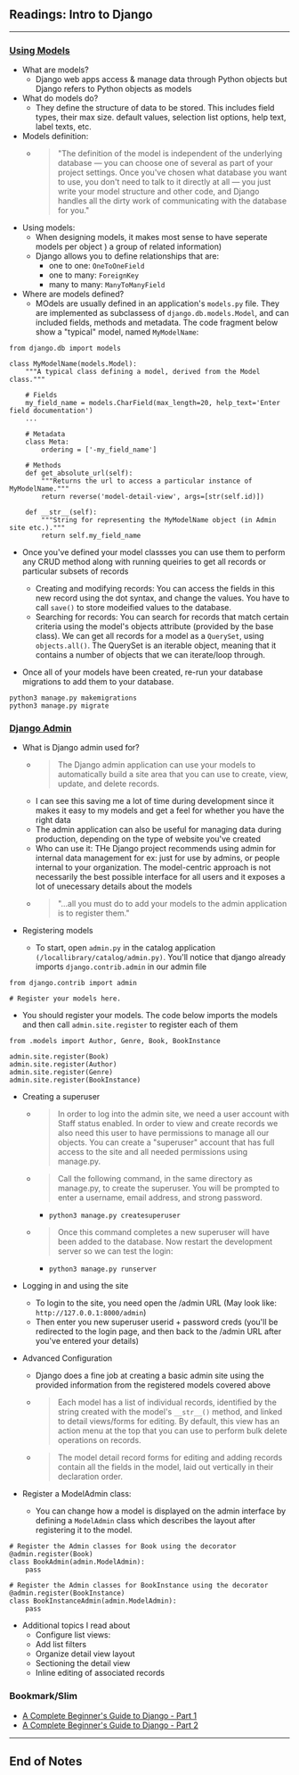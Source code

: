 ## Readings: Intro to Django
***

### [Using Models](https://developer.mozilla.org/en-US/docs/Learn/Server-side/Django/Models)
- What are models?
  * Django web apps access & manage data through Python objects but Django refers to Python objects as models
- What do models do?
  * They define the structure of data to be stored. This includes field types, their max size. default values, selection list options, help text, label texts, etc.
- Models definition:
  * > "The definition of the model is independent of the underlying database — you can choose one of several as part of your project settings. Once you've chosen what database you want to use, you don't need to talk to it directly at all — you just write your model structure and other code, and Django handles all the dirty work of communicating with the database for you."
- Using models:
  * When designing models, it makes most sense to have seperate models per object ) a group of related information)
  * Django allows you to define relationships that are:
    * one to one: `OneToOneField`
    * one to many: `ForeignKey`
    * many to many: `ManyToManyField`
- Where are models defined?
  * MOdels are usually defined in an application's `models.py` file. They are implemented as subclassess of `django.db.models.Model`, and can included fields, methods and metadata. The code fragment below show a "typical" model, named `MyModelName`:
```
from django.db import models

class MyModelName(models.Model):
    """A typical class defining a model, derived from the Model class."""

    # Fields
    my_field_name = models.CharField(max_length=20, help_text='Enter field documentation')
    ...

    # Metadata
    class Meta:
        ordering = ['-my_field_name']

    # Methods
    def get_absolute_url(self):
        """Returns the url to access a particular instance of MyModelName."""
        return reverse('model-detail-view', args=[str(self.id)])

    def __str__(self):
        """String for representing the MyModelName object (in Admin site etc.)."""
        return self.my_field_name
```

- Once you've defined your model classses you can use them to perform any CRUD method along with running queiries to get all records or particular subsets of records
  * Creating and modifying records: You can access the fields in this new record using the dot syntax, and change the values. You have to call `save()` to store modeified values to the database.
  * Searching for records: You can search for records that match certain criteria using the model's objects attribute (provided by the base class). We can get all records for a model as a `QuerySet`, using `objects.all()`. The QuerySet is an iterable object, meaning that it contains a number of objects that we can iterate/loop through.

- Once all of your models have been created, re-run your database migrations to add them to your database.
```
python3 manage.py makemigrations
python3 manage.py migrate
```

### [Django Admin](https://developer.mozilla.org/en-US/docs/Learn/Server-side/Django/Admin_site)

- What is Django admin used for?
  * > The Django admin application can use your models to automatically build a site area that you can use to create, view, update, and delete records.
  * I can see this saving me a lot of time during development since it makes it easy to my models and get a feel for whether you have the right data
  * The admin application can also be useful for managing data during production, depending on the type of website you've created
  * Who can use it: THe Django project recommends using admin for internal data management for ex: just for use by admins, or people internal to your organization. The model-centric approach is not necessarily the best possible interface for all users and it exposes a lot of unecessary details about the models
  * > "...all you must do to add your models to the admin application is to register them."

- Registering models
  * To start, open `admin.py` in the catalog application `(/locallibrary/catalog/admin.py)`. You'll notice that django already imports `django.contrib.admin` in our admin file
```
from django.contrib import admin

# Register your models here.

```
- You should register your models. The code below imports the models and then call `admin.site.register` to register each of them

```
from .models import Author, Genre, Book, BookInstance

admin.site.register(Book)
admin.site.register(Author)
admin.site.register(Genre)
admin.site.register(BookInstance)

```

- Creating a superuser
  * > In order to log into the admin site, we need a user account with Staff status enabled. In order to view and create records we also need this user to have permissions to manage all our objects. You can create a "superuser" account that has full access to the site and all needed permissions using manage.py.
  * > Call the following command, in the same directory as manage.py, to create the superuser. You will be prompted to enter a username, email address, and strong password.
    * `python3 manage.py createsuperuser`
  * > Once this command completes a new superuser will have been added to the database. Now restart the development server so we can test the login:
    * `python3 manage.py runserver`

- Logging in and using the site
  * To login to the site, you need open the /admin URL (May look like: `http://127.0.0.1:8000/admin`)
  * Then enter you new superuser userid + password creds (you'll be redirected to the login page, and then back to the /admin URL after you've entered your details)
- Advanced Configuration
  * Django does a fine job at creating a basic admin site using the provided information from the registered models covered above
  * > Each model has a list of individual records, identified by the string created with the model's `__str__()` method, and linked to detail views/forms for editing. By default, this view has an action menu at the top that you can use to perform bulk delete operations on records.
  * > The model detail record forms for editing and adding records contain all the fields in the model, laid out vertically in their declaration order.
- Register a ModelAdmin class:
  * You can change how a model is displayed on the admin interface by defining a `ModelAdmin` class which describes the layout after registering it to the model.
```
# Register the Admin classes for Book using the decorator
@admin.register(Book)
class BookAdmin(admin.ModelAdmin):
    pass

# Register the Admin classes for BookInstance using the decorator
@admin.register(BookInstance)
class BookInstanceAdmin(admin.ModelAdmin):
    pass
```
- Additional topics I read about
  * Configure list views:
  * Add list filters
  * Organize detail view layout
  * Sectioning the detail view
  * Inline editing of associated records



### Bookmark/Slim
- [A Complete Beginner's Guide to Django - Part 1](https://simpleisbetterthancomplex.com/series/2017/09/04/a-complete-beginners-guide-to-django-part-1.html)
- [A Complete Beginner's Guide to Django - Part 2](https://simpleisbetterthancomplex.com/series/2017/09/11/a-complete-beginners-guide-to-django-part-2.html)

***
 ## End of Notes
